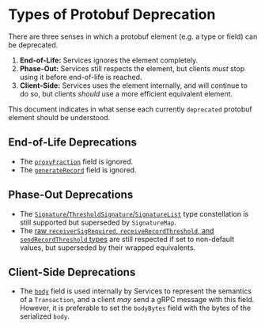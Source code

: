# Types of Protobuf Deprecation

There are three senses in which a protobuf element (e.g. a type or field)
can be deprecated.

1. **End-of-Life:** Services ignores the element completely.
2. **Phase-Out:** Services still respects the element,
but clients _must_ stop using it before end-of-life is reached.
3. **Client-Side:** Services uses the element internally, and
will continue to do so, but clients _should_ use a more efficient
equivalent element.

This document indicates in what sense each currently `deprecated`
protobuf element should be understood.

## End-of-Life Deprecations

- The [`proxyFraction`](../hapi-proto/src/main/proto/CryptoUpdate.proto) field is ignored.
- The [`generateRecord`](../hapi-proto/src/main/proto/TransactionBody.proto) field is ignored.

## Phase-Out Deprecations

- The [`Signature`/`ThresholdSignature`/`SignatureList`](../hapi-proto/src/main/proto/BasicTypes.proto) type constellation is still supported but superseded by `SignatureMap`.
- The [raw `receiverSigRequired`, `receiveRecordThreshold`, and `sendRecordThreshold` types](../hapi-proto/src/main/proto/CryptoUpdate.proto) are still respected if set to non-default values, but superseded by their wrapped equivalents.

## Client-Side Deprecations

- The [`body`](../hapi-proto/src/main/proto/Transaction.proto) field is used internally by Services to represent the semantics of a `Transaction`, and a client _may_ send a gRPC message with this field. However, it is preferable to set the `bodyBytes` field with the bytes of the serialized `body`.
